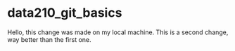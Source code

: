 # data210_git_basics

Hello, this change was made on my local machine.
This is a second change, way better than the first one.